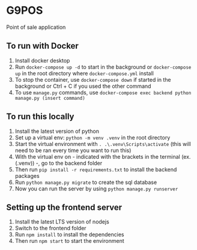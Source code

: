 # G9POS
Point of sale application

## To run with Docker
1. Install docker desktop
2. Run ```docker-compose up -d``` to start in the background or ```docker-compose up``` in the root directory where ```docker-compose.yml``` install
3. To stop the container, use ```docker-compose down``` if started in the background or Ctrl + C if you used the other command
4. To use ```manage.py``` commands, use ```docker-compose exec backend python manage.py (insert command)```

## To run this locally
1. Install the latest version of python
2. Set up a virtual env: ```python -m venv .venv``` in the root directory
3. Start the virtual environment with ```. .\.venv\Scripts\activate``` (this will need to be ran every time you want to run this)
4. With the virtual env on - indicated with the brackets in the terminal (ex. (.venv)) -, go to the backend folder
5. Then run ```pip install -r requirements.txt``` to install the backend packages
6. Run ```python manage.py migrate``` to create the sql database
7. Now you can run the server by using ```python manage.py runserver```

## Setting up the frontend server
1. Install the latest LTS version of nodejs
2. Switch to the frontend folder
3. Run ```npm install``` to install the dependencies
4. Then run ```npm start``` to start the environment